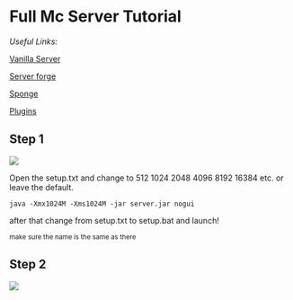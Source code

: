 <h1>Full Mc Server Tutorial</h1>
<p><em>Useful Links:</em></p>
<p><a href="https://mcversions.net/">Vanilla Server</a></p>
<p><a href="https://files.minecraftforge.net/net/minecraftforge/forge/">Server forge</a></p>
<p><a href="https://www.spongepowered.org/downloads/">Sponge</a></p>
<p><a href="https://ore.spongepowered.org/">Plugins</a></p>
<h2>Step 1</h2>
<img src="https://cdn.discordapp.com/attachments/871132662667038722/871132671588331570/unknown.png"/>
<p>Open the setup.txt and change to 512 1024 2048 4096 8192 16384 etc. or leave the default.</p>
<code>java -Xmx1024M -Xms1024M -jar server.jar nogui</code>
<p>after that change from setup.txt to setup.bat and launch!</p><sub>make sure the name is the same as there</sub>
<h2>Step 2</h2>
<img src="https://cdn.discordapp.com/attachments/871132662667038722/871132671588331570/unknown.png"/>
